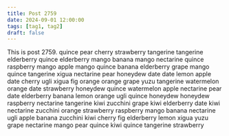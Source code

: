 ```yaml
---
title: Post 2759
date: 2024-09-01 12:00:00
tags: [tag1, tag2]
draft: false
---
```

This is post 2759.
quince
pear
cherry
strawberry
tangerine
tangerine
elderberry
quince
elderberry
mango
banana
mango
nectarine
quince
raspberry
mango
apple
mango
quince
banana
elderberry
grape
mango
quince
tangerine
xigua
nectarine
pear
honeydew
date
date
lemon
apple
date
cherry
ugli
xigua
fig
orange
orange
grape
yuzu
tangerine
watermelon
orange
date
strawberry
honeydew
quince
watermelon
apple
nectarine
pear
date
elderberry
banana
lemon
orange
ugli
quince
honeydew
honeydew
raspberry
nectarine
tangerine
kiwi
zucchini
grape
kiwi
elderberry
date
kiwi
nectarine
zucchini
orange
strawberry
raspberry
mango
banana
nectarine
ugli
apple
banana
zucchini
kiwi
cherry
fig
elderberry
lemon
xigua
yuzu
grape
nectarine
mango
pear
quince
kiwi
quince
tangerine
strawberry
